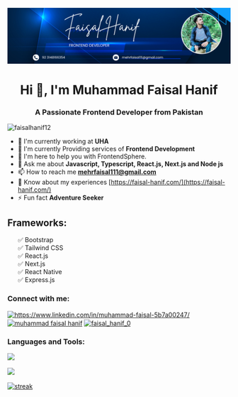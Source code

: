 ![Banner](https://github.com/FaisalHanif12/FaisalHanif12/blob/main/Banner.png)
<h1 align="center">Hi 👋, I'm Muhammad Faisal Hanif</h1>
<h3 align="center">A Passionate Frontend Developer from Pakistan</h3>

<p align="left"> <img src="https://komarev.com/ghpvc/?username=faisalhanif12&label=Profile%20views&color=0e75b6&style=flat" alt="faisalhanif12" /> </p>

- 🔭 I'm currently working at **UHA**
- 🌱 I'm currently Providing services of **Frontend Development**
- 🤝 I'm here to help you with FrontendSphere.
- 💬 Ask me about **Javascript, Typescript, React.js, Next.js and Node js**
- 📫 How to reach me **mehrfaisal111@gmail.com**
- 📄 Know about my experiences [https://faisal-hanif.com/](https://faisal-hanif.com/)
- ⚡ Fun fact **Adventure Seeker**
 
<h2 align="left">Frameworks:</h2>

<ul style="list-style-type: none;">
  <li>✅ Bootstrap</li>
  <li>✅ Tailwind CSS</li>
  <li>✅ React.js</li>
  <li>✅ Next.js</li>
  <li>✅ React Native</li>
  <li>✅ Express.js</li>
</ul>

<h3 align="left">Connect with me:</h3>
<p align="left">
<a href="https://linkedin.com/in/https://www.linkedin.com/in/muhammad-faisal-5b7a00247/" target="blank"><img align="center" src="https://raw.githubusercontent.com/rahuldkjain/github-profile-readme-generator/master/src/images/icons/Social/linked-in-alt.svg" alt="https://www.linkedin.com/in/muhammad-faisal-5b7a00247/" height="30" width="40" /></a>
<a href="https://fb.com/muhammad faisal hanif" target="blank"><img align="center" src="https://raw.githubusercontent.com/rahuldkjain/github-profile-readme-generator/master/src/images/icons/Social/facebook.svg" alt="muhammad faisal hanif" height="30" width="40" /></a>  
<a href="https://instagram.com/faisal_hanif_0" target="blank"><img align="center" src="https://raw.githubusercontent.com/rahuldkjain/github-profile-readme-generator/master/src/images/icons/Social/instagram.svg" alt="faisal_hanif_0" height="30" width="40" /></a>
</p>

<h3 align="left">Languages and Tools:</h3>
<p align="left"> <a href="https://github.com/FaisalHanif12"><img src="https://skillicons.dev/icons?i=html,css,js,bootstrap,tailwind,react,redux,express,nodejs,mongodb,postman,ubuntu,vscode,git,github,figma"> </a> </p>


<p align="">
 <img height="200px" src="https://github-readme-stats.vercel.app/api?username=FaisalHanif12&hide_border=true&show_icons=true&count_private=true&theme=gruvbox&bg_color=151515">
</p>

<p align="">
  <a href="https://github.com/FaisalHanif12">     
  <img title="stats" alt="streak" src="https://github-readme-streak-stats.herokuapp.com/?user=FaisalHanif12&theme=dark&hide_border=true&stroke=f53b3b"/>
  </a>
</p>
